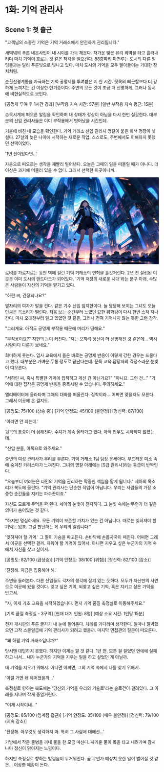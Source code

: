 # 1화: 기억 관리사

## Scene 1: 첫 출근

"고객님의 소중한 기억은 기억 거래소에서 안전하게 관리됩니다."

새벽녘의 푸른 네온사인이 내 시야를 가득 채운다. 차가운 빛은 유리 외벽을 타고 흘러내리며 마치 기억이 흐르는 것 같은 착각을 일으킨다. 88층짜리 마천루는 도시의 다른 빌딩들과는 달리 푸른빛으로 빛나고 있다. 마치 도시의 기억을 모두 빨아들이는 거대한 장치처럼.

순환신경계통을 자극하는 기억 공명제를 투여받은 지 한 시간. 뒷목의 뻐근함보다 더 강하게 느껴지는 건 이상한 현기증이다. 주변의 모든 것이 조금 더 선명하게, 그러나 동시에 비현실적으로 보인다.

[공명제 투여 후 1시간 경과]
[부작용 지속 시간: 57분]
[일반 부작용 지속 평균: 15분]

손목시계에 떠오른 알림을 확인하며 내 상태가 정상이 아님을 다시 한번 실감한다. 대부분의 신입 관리사들은 이미 부작용에서 벗어났을 시간인데.

거울에 비친 내 모습을 확인한다. 기억 거래소 신입 관리사 명찰이 붙은 회색 정장이 낯설다. 27살의 늦은 나이에 시작하는 새로운 직업. 스스로도, 주변에서도 이해하지 못했던 선택이었다.

'1년 전이었다면...'

자동으로 떠오르는 생각을 재빨리 털어낸다. 오늘은 그때의 일을 떠올릴 때가 아니다. 더 이상은 과거에 머물러 있을 수 없다. 그래서 선택한 이곳이니까.

![고층빌딩](../../images/01-1.jpg)

로비를 가로지르는 동안 벽에 걸린 기억 거래소의 연혁을 흘깃거린다. 2년 전 설립된 이곳은 이미 도시의 랜드마크가 되어있다. '기억 저장의 새로운 시대'라는 문구 아래, 수많은 사람들이 자신의 기억을 맡기고 있다.

"하린 씨, 긴장되나요?"

옆자리의 여자가 말을 건다. 같은 기수 신입 임지현이다. 늘 당당해 보이는 그녀도 오늘만큼은 목소리가 떨린다. 처음 보는 순간부터 느꼈던 묘한 위화감이 다시 한번 스쳐 지나간다. 마치 오래전부터 알고 있었던 것 같은, 그러나 전혀 기억나지 않는 듯한 그런 감각.

"그러게요. 아직도 공명제 부작용 때문에 머리가 띵해요."

"부작용이요?" 지현의 눈이 커진다. "저는 오히려 정신이 더 선명해진 것 같은데... 역시 사람마다 다른가 보네요."

희미하게 웃는다. 입사 교육에서 들은 바로는 공명제 반응이 이렇게 강한 경우는 드물다고 했다. 대부분은 가벼운 두통 정도로 끝난다는데. 문득 교육 담당자의 걱정스러운 눈빛이 떠오른다.

"서하린 씨, 혹시 특별한 기억에 집착하고 계신 건 아닌가요?"
"아니요. 그런 건..."
"기억에 대한 집착은 공명제 반응을 증폭시킬 수 있습니다. 주의하세요."

엘리베이터에 올라타며 그때의 대화를 떠올린다. 집착이라... 어쩌면 맞을지도 모른다. 그래서 이곳에 온 걸지도.

[공명도: 75/100 (상승 중)]
[기억 안정도: 45/100 (불안정)]
[정신력: 87/100]

'이러면 안 되는데.'

뒷목의 통증이 더 심해진다. 수치가 계속 올라가고 있다. 아직 업무도 시작하지 않았는데.

"신입 분들, 이쪽으로 와주세요."

중년의 여성 관리사가 우리를 부른다. 기억 거래소 1팀 팀장 윤세아다. 부드러운 미소 속에 숨겨진 카리스마가 느껴진다. 그녀의 명찰 아래에는 [S급 관리사]라는 등급이 반짝인다.

"오늘부터 여러분은 타인의 기억을 관리하는 막중한 책임을 맡게 됩니다." 세아의 목소리가 복도에 울린다. "기억 관리사는 단순한 직업이 아닙니다. 우리는 사람들의 가장 소중한 순간들을 지키는 파수꾼이죠."

자신도 모르게 주먹을 꽉 쥔다. 세아의 눈빛이 진지하다. 그 눈빛 속에는 무언가 더 깊은 의미가 숨어있는 것 같다.

"하지만 명심하세요. 모든 기억이 보존할 가치가 있는 건 아닙니다. 때로는 잊혀져야 할 기억도 있죠. 그걸 판단하는 게 우리의 일입니다."

'잊혀져야 할 기억.' 
그 말이 가슴을 파고든다. 손바닥에 손톱자국이 패인다. 어쩌면 그래서 이곳을 선택한 걸까. 지워야 할 기억이 있어서. 아니면 지우고 싶은 누군가의 기억 속에서 자신을 찾고 싶어서.

[공명도: 82/100 (급상승)]
[기억 안정도: 38/100 (위험)]
[정신력: 82/100 (감소)]

'진정해. 지금은 집중해야 해.'

주변을 둘러본다. 다른 신입들도 각자의 생각에 잠겨 있는 듯하다. 모두가 자신만의 사연으로 이곳에 왔을 것이다. 잊고 싶은 기억, 되찾고 싶은 기억, 혹은 지키고 싶은 기억을 안고서.

"자, 이제 기초 교육을 시작하겠습니다. 먼저 기억 품질 측정실로 이동해주세요."

[기억 품질 측정실 - 3구역]
[현재 대기 인원: 8명]
[예상 소요 시간: 1인당 15분]

전자 게시판의 푸른 글자가 내 눈에 들어온다. 차례를 기다리며 생각한다. 얼마나 절박했으면 고작 스물일곱에 기억 관리사가 되려고 했을까. 마지막 면접관의 질문이 떠오른다.

"왜 하필 기억 거래소입니까?"

당시엔 대답하지 못했다. 하지만 이제는 알 것 같다. 1년 전, 모든 걸 걸었던 연애에 실패하고 나서... 내가 누군가의 기억을 지우는 일을 하고 싶었던 게 아닐까.

내 기억을 지우기 위해서. 
아니면 어쩌면, 그의 기억 속에서 나를 찾기 위해서.

'이럴 거면 왜 헤어졌을까...'

측정실로 향하는 복도에는 '당신의 기억을 우리의 기술로'라는 슬로건이 걸려있다. 그 아래를 지나며 작게 중얼거린다.

"이제 시작이네..."

[공명도: 85/100 (임계점 접근)]
[기억 안정도: 35/100 (매우 불안정)]
[정신력: 79/100 (지속 감소)]

'진정해. 아무것도 생각하지 마. 특히 그 사람에 대해선...'

가방에서 작은 물병을 꺼내 물을 한 모금 마신다. 차가운 물이 목을 타고 내려가며 잠시나마 정신이 맑아지는 느낌이다.

하지만 측정실로 향하는 발걸음이 무거워진다. 곧 무언가 예상치 못한 일이 벌어질 것 같은... 이상한 예감이 든다.